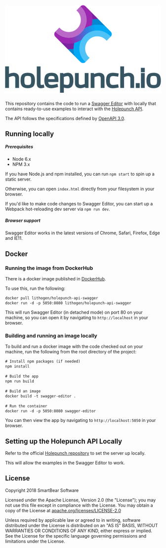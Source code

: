 # ![Holepunch](dist/holepunch_logo.svg)


This repository contains the code to run a [Swagger Editor](https://github.com/swagger-api/swagger-editor) with locally that contains ready-to-use examples to interact with the [Holepunch API](https://github.com/CypherpunkArmory/holepunch/).

The API follows the specifications defined by [OpenAPI 3.0](https://github.com/OAI/OpenAPI-Specification/blob/master/versions/3.0.0.md).



## Running locally

##### Prerequisites
- Node 6.x
- NPM 3.x

If you have Node.js and npm installed, you can run `npm start` to spin up a static server.

Otherwise, you can open `index.html` directly from your filesystem in your browser.

If you'd like to make code changes to Swagger Editor, you can start up a Webpack hot-reloading dev server via `npm run dev`. 

##### Browser support

Swagger Editor works in the latest versions of Chrome, Safari, Firefox, Edge and IE11.


## Docker

### Running the image from DockerHub
There is a docker image published in [DockerHub](https://hub.docker.com/r/lithogen/holepunch-api-swagger).

To use this, run the following:

```
docker pull lithogen/holepunch-api-swagger
docker run -d -p 5050:8080 lithogen/holepunch-api-swagger
```

This will run Swagger Editor (in detached mode) on port 80 on your machine, so you can open it by navigating to `http://localhost` in your browser.

### Building and running an image locally

To build and run a docker image with the code checked out on your machine, run the following from the root directory of the project:

```
# Install npm packages (if needed)
npm install

# Build the app
npm run build

# Build an image
docker build -t swagger-editor .

# Run the container
docker run -d -p 5050:8080 swagger-editor

```

You can then view the app by navigating to `http://localhost:5050` in your browser.


## Setting up the Holepunch API Locally

Refer to the official [Holepunch repository](https://github.com/CypherpunkArmory/holepunch/) to set the server up locally.  

This will allow the examples in the Swagger Editor to work. 


## License

Copyright 2018 SmartBear Software

Licensed under the Apache License, Version 2.0 (the "License");
you may not use this file except in compliance with the License.
You may obtain a copy of the License at [apache.org/licenses/LICENSE-2.0](http://www.apache.org/licenses/LICENSE-2.0)

Unless required by applicable law or agreed to in writing, software
distributed under the License is distributed on an "AS IS" BASIS,
WITHOUT WARRANTIES OR CONDITIONS OF ANY KIND, either express or implied.
See the License for the specific language governing permissions and
limitations under the License.
